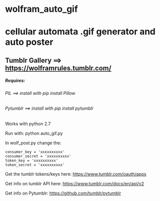 # wolfram_auto_gif
# cellular automata .gif generator and auto poster

## Tumblr Gallery ==> https://wolframrules.tumblr.com/

#####  Requires:
######  PIL      ==> install with  pip install Pillow
######  Pytumblr ==> install with  pip install pytumblr


Works with python 2.7

Run with:
python auto_gif.py

In wolf_post.py change the:

	consumer_key = 'xxxxxxxxxx'
	consumer_secret = 'xxxxxxxxxx'
	token_key = 'xxxxxxxxxx'
	token_secret = 'xxxxxxxxxx'

Get the tumblr tokens/keys here: https://www.tumblr.com/oauth/apps

Get info on tumblr API here: https://www.tumblr.com/docs/en/api/v2

Get info on Pytumblr:  https://github.com/tumblr/pytumblr
